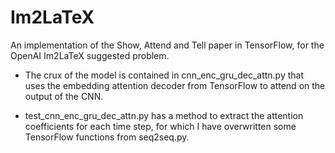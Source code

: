 # Im2LaTeX
An implementation of the Show, Attend and Tell paper in TensorFlow, for the OpenAI Im2LaTeX suggested problem.

- The crux of the model is contained in cnn_enc_gru_dec_attn.py that uses the embedding attention decoder from TensorFlow to attend on the output of the CNN.

- test_cnn_enc_gru_dec_attn.py has a method to extract the attention coefficients for each time step, for which I have overwritten some TensorFlow functions from seq2seq.py.
